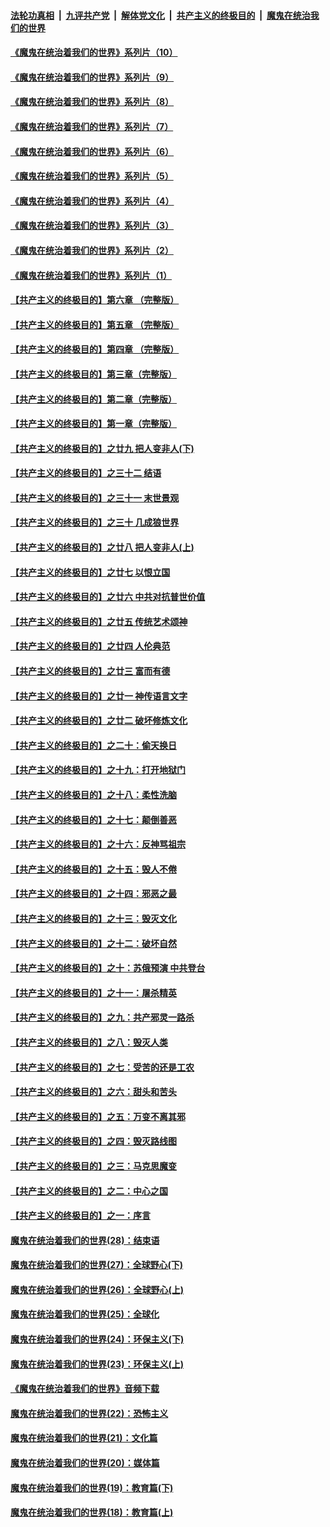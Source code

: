 ####  [法轮功真相](../../../../basic/blob/master/README.md?t=08092302) &nbsp;|&nbsp; [九评共产党](../../../../9ping.md/blob/master/README.md?t=08092302) &nbsp;|&nbsp; [解体党文化](../../../../jtdwh.md/blob/master/README.md?t=08092302)  &nbsp;|&nbsp; [共产主义的终极目的](../../../../gczydzjmd.md/blob/master/README.md?t=08092302) &nbsp;|&nbsp; [魔鬼在统治我们的世界](../../../../mgztzwmdsj.md/blob/master/README.md?t=08092302) 

#### [《魔鬼在统治着我们的世界》系列片（10）](../pages/nsc422/n12292670.md?t=08092302) 

#### [《魔鬼在统治着我们的世界》系列片（9）](../pages/nsc422/n12290859.md?t=08092302) 

#### [《魔鬼在统治着我们的世界》系列片（8）](../pages/nsc422/n12287445.md?t=08092302) 

#### [《魔鬼在统治着我们的世界》系列片（7）](../pages/nsc422/n12283425.md?t=08092302) 

#### [《魔鬼在统治着我们的世界》系列片（6）](../pages/nsc422/n12282314.md?t=08092302) 

#### [《魔鬼在统治着我们的世界》系列片（5）](../pages/nsc422/n12281419.md?t=08092302) 

#### [《魔鬼在统治着我们的世界》系列片（4）](../pages/nsc422/n12274024.md?t=08092302) 

#### [《魔鬼在统治着我们的世界》系列片（3）](../pages/nsc422/n12271322.md?t=08092302) 

#### [《魔鬼在统治着我们的世界》系列片（2）](../pages/nsc422/n12269049.md?t=08092302) 

#### [《魔鬼在统治着我们的世界》系列片（1）](../pages/nsc422/n12267575.md?t=08092302) 

#### [【共产主义的终极目的】第六章 （完整版）](../pages/nsc422/n11428913.md?t=08092302) 

#### [【共产主义的终极目的】第五章 （完整版）](../pages/nsc422/n11428912.md?t=08092302) 

#### [【共产主义的终极目的】第四章 （完整版）](../pages/nsc422/n11428907.md?t=08092302) 

#### [【共产主义的终极目的】第三章（完整版）](../pages/nsc422/n11428848.md?t=08092302) 

#### [【共产主义的终极目的】第二章（完整版）](../pages/nsc422/n11428831.md?t=08092302) 

#### [【共产主义的终极目的】第一章（完整版）](../pages/nsc422/n11417651.md?t=08092302) 

#### [【共产主义的终极目的】之廿九 把人变非人(下)](../pages/nsc422/n11344140.md?t=08092302) 

#### [【共产主义的终极目的】之三十二 结语](../pages/nsc422/n11360535.md?t=08092302) 

#### [【共产主义的终极目的】之三十一 末世景观](../pages/nsc422/n11351129.md?t=08092302) 

#### [【共产主义的终极目的】之三十 几成狼世界](../pages/nsc422/n11348280.md?t=08092302) 

#### [【共产主义的终极目的】之廿八 把人变非人(上)](../pages/nsc422/n11340492.md?t=08092302) 

#### [【共产主义的终极目的】之廿七 以恨立国](../pages/nsc422/n11336944.md?t=08092302) 

#### [【共产主义的终极目的】之廿六 中共对抗普世价值](../pages/nsc422/n11324785.md?t=08092302) 

#### [【共产主义的终极目的】之廿五 传统艺术颂神](../pages/nsc422/n11296396.md?t=08092302) 

#### [【共产主义的终极目的】之廿四 人伦典范](../pages/nsc422/n11296397.md?t=08092302) 

#### [【共产主义的终极目的】之廿三 富而有德](../pages/nsc422/n11283598.md?t=08092302) 

#### [【共产主义的终极目的】之廿一 神传语言文字](../pages/nsc422/n11263265.md?t=08092302) 

#### [【共产主义的终极目的】之廿二 破坏修炼文化](../pages/nsc422/n11245728.md?t=08092302) 

#### [【共产主义的终极目的】之二十：偷天换日](../pages/nsc422/n11238846.md?t=08092302) 

#### [【共产主义的终极目的】之十九：打开地狱门](../pages/nsc422/n11206376.md?t=08092302) 

#### [【共产主义的终极目的】之十八：柔性洗脑](../pages/nsc422/n11199994.md?t=08092302) 

#### [【共产主义的终极目的】之十七：颠倒善恶](../pages/nsc422/n11179782.md?t=08092302) 

#### [【共产主义的终极目的】之十六：反神骂祖宗](../pages/nsc422/n11166798.md?t=08092302) 

#### [【共产主义的终极目的】之十五：毁人不倦](../pages/nsc422/n11166792.md?t=08092302) 

#### [【共产主义的终极目的】之十四：邪恶之最](../pages/nsc422/n11150249.md?t=08092302) 

#### [【共产主义的终极目的】之十三：毁灭文化](../pages/nsc422/n11135227.md?t=08092302) 

#### [【共产主义的终极目的】之十二：破坏自然](../pages/nsc422/n11135214.md?t=08092302) 

#### [【共产主义的终极目的】之十：苏俄预演 中共登台](../pages/nsc422/n11118424.md?t=08092302) 

#### [【共产主义的终极目的】之十一：屠杀精英](../pages/nsc422/n11118442.md?t=08092302) 

#### [【共产主义的终极目的】之九：共产邪灵一路杀](../pages/nsc422/n11114139.md?t=08092302) 

#### [【共产主义的终极目的】之八：毁灭人类](../pages/nsc422/n11108503.md?t=08092302) 

#### [【共产主义的终极目的】之七：受苦的还是工农](../pages/nsc422/n11101809.md?t=08092302) 

#### [【共产主义的终极目的】之六：甜头和苦头](../pages/nsc422/n11096971.md?t=08092302) 

#### [【共产主义的终极目的】之五：万变不离其邪](../pages/nsc422/n11091285.md?t=08092302) 

#### [【共产主义的终极目的】之四：毁灭路线图](../pages/nsc422/n11086284.md?t=08092302) 

#### [【共产主义的终极目的】之三：马克思魔变](../pages/nsc422/n11061941.md?t=08092302) 

#### [【共产主义的终极目的】之二：中心之国](../pages/nsc422/n11047728.md?t=08092302) 

#### [【共产主义的终极目的】之一：序言](../pages/nsc422/n11086077.md?t=08092302) 

#### [魔鬼在统治着我们的世界(28)：结束语](../pages/nsc422/n10936246.md?t=08092302) 

#### [魔鬼在统治着我们的世界(27)：全球野心(下)](../pages/nsc422/n10928319.md?t=08092302) 

#### [魔鬼在统治着我们的世界(26)：全球野心(上)](../pages/nsc422/n10900318.md?t=08092302) 

#### [魔鬼在统治着我们的世界(25)：全球化](../pages/nsc422/n10788205.md?t=08092302) 

#### [魔鬼在统治着我们的世界(24)：环保主义(下)](../pages/nsc422/n10695307.md?t=08092302) 

#### [魔鬼在统治着我们的世界(23)：环保主义(上)](../pages/nsc422/n10688613.md?t=08092302) 

#### [《魔鬼在统治着我们的世界》音频下载](../pages/nsc422/n10635553.md?t=08092302) 

#### [魔鬼在统治着我们的世界(22)：恐怖主义](../pages/nsc422/n10614727.md?t=08092302) 

#### [魔鬼在统治着我们的世界(21)：文化篇](../pages/nsc422/n10597706.md?t=08092302) 

#### [魔鬼在统治着我们的世界(20)：媒体篇](../pages/nsc422/n10586579.md?t=08092302) 

#### [魔鬼在统治着我们的世界(19)：教育篇(下)](../pages/nsc422/n10564808.md?t=08092302) 

#### [魔鬼在统治着我们的世界(18)：教育篇(上)](../pages/nsc422/n10526970.md?t=08092302) 

